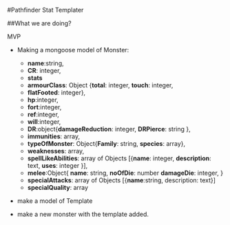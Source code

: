#Pathfinder Stat Templater

##What we are doing?

MVP

* Making a mongoose model of Monster: 
	* **name**:string, 
	* **CR**: integer, 
	* **stats**
	* **armourClass**: Object {**total**: integer, **touch**: integer, 
	* **flatFooted**: integer}, 
	* **hp**:integer, 
	* **fort**:integer, 
	* **ref**:integer, 
	* **will**:integer, 
	* **DR**:object{**damageReduction**: integer, **DRPierce**: string }, 
	* **immunities**: array, 
	* **typeOfMonster**: Object{**Family**: string, **species**: array},
	* **weaknesses**: array, 
	* **spellLikeAbilities**: array of Objects [{**name**: integer, **description**: text, **uses**: integer }],
	* **melee**:Object{ **name**: string, **noOfDie**: number **damageDie**: integer, }
	* **specialAttacks**: array of Objects [{**name**:string, description: text}] 
	* **specialQuality**: array

* make a model of Template
* make a new monster with the template added.